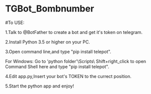 # TGBot_Bombnumber


#To USE:

1.Talk to @BotFather to create a bot and get it's token on telegram.

2.Install Python 3.5 or higher on your PC.

3.Open command line,and type "pip install telepot".

  For Windows: Go to 'python folder'\Scripts\ Shift+right_click to open Command Shell here and type "pip install telepot".
  
4.Edit app.py,Insert your bot's TOKEN to the currect position.

5.Start the python app and enjoy!

